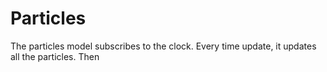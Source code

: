 # Particles

The particles model subscribes to the clock. Every time update, it updates all the particles. Then 

